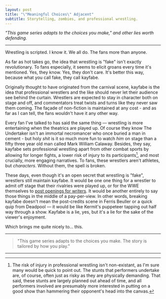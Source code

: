 ```yaml
---
layout: post
title: "\"Meaningful Choices\" Adjacent"
subtitle: Storytelling, zombies, and professional wrestling.
---
```


_"This game series adapts to the choices you make," and other lies worth defending._

---

Wrestling is scripted. I know it. We all do. The fans more than anyone.

As far as hot takes go, the idea that wrestling is "fake" isn't exactly revolutionary. To fans especially, it seems to elicit groans every time it's mentioned. Yes, they know. Yes, they don't care. It's better this way, because what you call fake, they call kayfabe. 

Originally thought to have originated from the carnival scene, kayfabe is the idea that professional wrestlers and the like should never let their audience see behind the curtain. Wrestlers are expected to stay in character both on stage and off, and commentators treat twists and turns like they never saw them coming. The façade of non-fiction is maintained at any cost - and as far as I can tell, the fans wouldn't have it any other way. 

Every fan I've talked to has said the same thing — wrestling is more entertaining when the theatrics are played up. Of course they know The Undertaker isn't an immortal necromancer who once buried a man in cement - but holy _shit_ is it so much more fun to watch *him* on stage than a fifty three year old man called Mark William Calaway. Besides, they say, kayfabe sets professional wrestling apart from other combat sports by allowing for longer fights, a lower risk of injury to its participants[^1], and most crucially, more engaging narratives. To fans, these wrestlers aren't athletes, but *characters*. Without them, the spell is broken. 

These days, even though it's an open secret that wrestling is "fake", wrestlers still maintain kayfabe. It would be one one thing for a wrestler to admit off stage that their rivalries were played up, or for the WWE themselves to [post openings for writers](https://wwecorp.wd5.myworkdayjobs.com/wwecorp/). It would be another entirely to say those things in the middle of a pay-per-view. In other words, breaking kayfabe doesn't mean the post-credits scene in Ferris Beuller or a quick quip from Deadpool — it would be like Kermit's puppeteer tapping out half way through a show. Kayfabe is a lie, yes, but it's a lie for the sake of the viewer's enjoyment. 

Which brings me quite nicely to... this.

---

> "This game series adapts to the choices you make. The story is tailored by how you play."

---

[^1]: The risk of injury in professional wrestling isn't non-existant, as I'm sure many would be quick to point out. The stunts that performers undertake are, of course, often just as risky as they are physically demanding. That said, these stunts are largely planned out ahead of time, and all performers involved are presumably more interested in putting on a good show than hammering their opponent's head into the canvas. 
